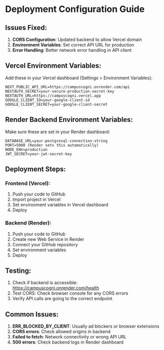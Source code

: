 # Deployment Configuration Guide

## Issues Fixed:
1. **CORS Configuration**: Updated backend to allow Vercel domain
2. **Environment Variables**: Set correct API URL for production
3. **Error Handling**: Better network error handling in API client

## Vercel Environment Variables:
Add these in your Vercel dashboard (Settings > Environment Variables):

```
NEXT_PUBLIC_API_URL=https://campuscogni.onrender.com/api
NEXTAUTH_SECRET=your-secure-production-secret-key
NEXTAUTH_URL=https://campuscogni.vercel.app
GOOGLE_CLIENT_ID=your-google-client-id
GOOGLE_CLIENT_SECRET=your-google-client-secret
```

## Render Backend Environment Variables:
Make sure these are set in your Render dashboard:

```
DATABASE_URL=your-postgresql-connection-string
PORT=5000 (Render sets this automatically)
NODE_ENV=production
JWT_SECRET=your-jwt-secret-key
```

## Deployment Steps:

### Frontend (Vercel):
1. Push your code to GitHub
2. Import project in Vercel
3. Set environment variables in Vercel dashboard
4. Deploy

### Backend (Render):
1. Push your code to GitHub
2. Create new Web Service in Render
3. Connect your GitHub repository
4. Set environment variables
5. Deploy

## Testing:
1. Check if backend is accessible: https://campuscogni.onrender.com/health
2. Test CORS: Check browser console for any CORS errors
3. Verify API calls are going to the correct endpoint

## Common Issues:
1. **ERR_BLOCKED_BY_CLIENT**: Usually ad blockers or browser extensions
2. **CORS errors**: Check allowed origins in backend
3. **Failed to fetch**: Network connectivity or wrong API URL
4. **500 errors**: Check backend logs in Render dashboard

